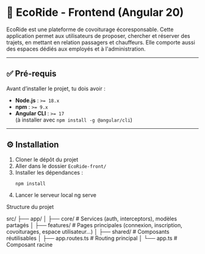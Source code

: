 # 🌱 EcoRide - Frontend (Angular 20)

EcoRide est une plateforme de covoiturage écoresponsable. Cette application permet aux utilisateurs de proposer, chercher et réserver des trajets, en mettant en relation passagers et chauffeurs. Elle comporte aussi des espaces dédiés aux employés et à l'administration.

---

## ✅ Pré-requis

Avant d’installer le projet, tu dois avoir :

- **Node.js** : `>= 18.x`
- **npm** : `>= 9.x`
- **Angular CLI** : `>= 17`  
  (à installer avec `npm install -g @angular/cli`)

---

## ⚙️ Installation

1. Cloner le dépôt du projet
2. Aller dans le dossier `EcoRide-front/`
3. Installer les dépendances :
   ```bash
   npm install

4. Lancer le serveur local
ng serve 

Structure du projet

src/
├── app/
│   ├── core/              # Services (auth, interceptors), modèles partagés
│   ├── features/          # Pages principales (connexion, inscription, covoiturages, espace utilisateur...)
│   ├── shared/            # Composants réutilisables
│   ├── app.routes.ts      # Routing principal
│   └── app.ts   # Composant racine
